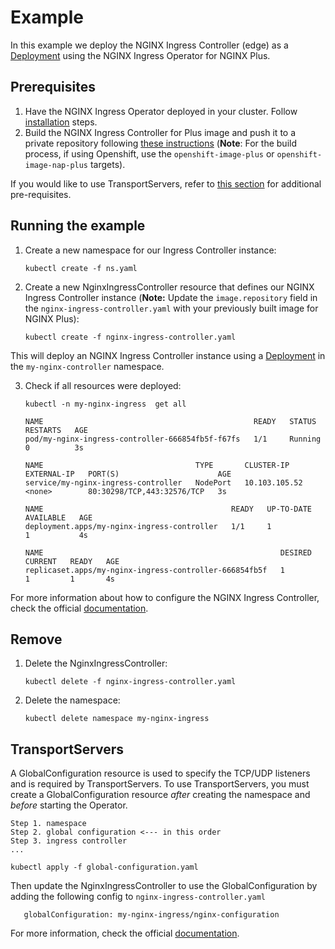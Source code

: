 # Example

In this example we deploy the NGINX Ingress Controller (edge) as a [Deployment](https://kubernetes.io/docs/concepts/workloads/controllers/deployment/) using the NGINX Ingress Operator for NGINX Plus.

## Prerequisites

1. Have the NGINX Ingress Operator deployed in your cluster. Follow [installation](../../README.md#installation) steps.
2. Build the NGINX Ingress Controller for Plus image and push it to a private repository following 
[these instructions](https://docs.nginx.com/nginx-ingress-controller/installation/building-ingress-controller-image/#building-the-image-and-pushing-it-to-the-private-registry) 
(**Note**: For the build process, if using Openshift, use the `openshift-image-plus` or `openshift-image-nap-plus` targets). 

If you would like to use TransportServers, refer to [this section](README.md#TransportServers) for additional pre-requisites.

## Running the example

1. Create a new namespace for our Ingress Controller instance:
    ```
    kubectl create -f ns.yaml
    ```  

2. Create a new NginxIngressController resource that defines our NGINX Ingress Controller instance (**Note:** Update the `image.repository` field in the `nginx-ingress-controller.yaml` with your previously built image for NGINX Plus):
    ```
    kubectl create -f nginx-ingress-controller.yaml
    ```

This will deploy an NGINX Ingress Controller instance using a [Deployment](https://kubernetes.io/docs/concepts/workloads/controllers/deployment/) in the `my-nginx-controller` namespace. 

3. Check if all resources were deployed:

    ```
    kubectl -n my-nginx-ingress  get all
    
    NAME                                               READY   STATUS    RESTARTS   AGE
    pod/my-nginx-ingress-controller-666854fb5f-f67fs   1/1     Running   0          3s
    
    NAME                                  TYPE       CLUSTER-IP      EXTERNAL-IP   PORT(S)                      AGE
    service/my-nginx-ingress-controller   NodePort   10.103.105.52   <none>        80:30298/TCP,443:32576/TCP   3s
    
    NAME                                          READY   UP-TO-DATE   AVAILABLE   AGE
    deployment.apps/my-nginx-ingress-controller   1/1     1            1           4s
    
    NAME                                                     DESIRED   CURRENT   READY   AGE
    replicaset.apps/my-nginx-ingress-controller-666854fb5f   1         1         1       4s
    ```

For more information about how to configure the NGINX Ingress Controller, check the official [documentation](https://docs.nginx.com/nginx-ingress-controller/overview/).

## Remove

1. Delete the NginxIngressController:
    ```
    kubectl delete -f nginx-ingress-controller.yaml
    ``` 

1. Delete the namespace:
    ```
    kubectl delete namespace my-nginx-ingress
    ```

## TransportServers

A GlobalConfiguration resource is used to specify the TCP/UDP listeners and is required by TransportServers.
To use TransportServers, you must create a GlobalConfiguration resource *after* creating the namespace and *before* starting the Operator.


```
Step 1. namespace
Step 2. global configuration <--- in this order
Step 3. ingress controller
...
```


```
kubectl apply -f global-configuration.yaml
```

Then update the NginxIngressController to use the GlobalConfiguration by adding the following config to `nginx-ingress-controller.yaml`
```
   globalConfiguration: my-nginx-ingress/nginx-configuration
```

For more information, check the official [documentation](https://docs.nginx.com/nginx-ingress-controller/configuration/transportserver-resource/).
